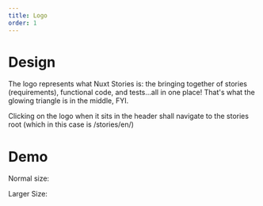 ```yaml
---
title: Logo
order: 1
---
```


# Design

The logo represents what Nuxt Stories is: the bringing together of stories (requirements), functional code, and tests...all in one place! That's what the glowing triangle is in the middle, FYI.

Clicking on the logo when it sits in the header shall navigate to the stories root (which in this case is /stories/en/)

# Demo

Normal size:
<Logo />

Larger Size: <Logo width="300" />